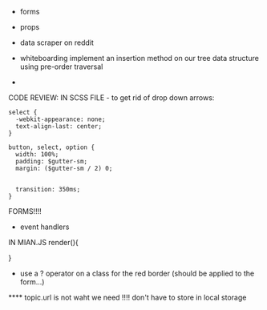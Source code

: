 
- forms
- props
- data scraper on reddit

- whiteboarding implement an insertion method on our tree data structure using pre-order traversal

-
CODE REVIEW:
IN SCSS FILE - to get rid of drop down arrows:

```
select {
  -webkit-appearance: none;
  text-align-last: center;
}

button, select, option {
  width: 100%;
  padding: $gutter-sm;
  margin: ($gutter-sm / 2) 0;


  transition: 350ms;
}
```
FORMS!!!!

- event handlers

IN MIAN.JS
render(){

}

- use a ? operator on a class for the red border (should be applied to the form...)

**** topic.url is not waht we need  !!!!
don't have to store in local storage 
